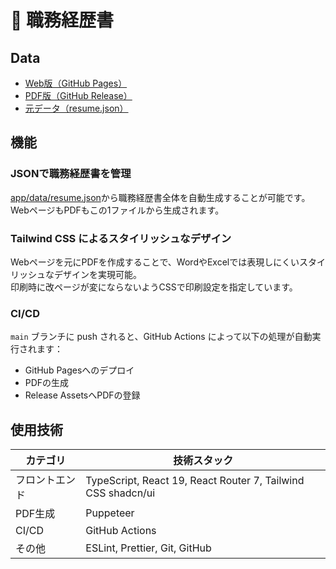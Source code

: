 # 📄 職務経歴書

## Data

- [Web版（GitHub Pages）](https://soags.github.io/resume/)
- [PDF版（GitHub Release）](https://github.com/soags/resume/releases/download/latest/resume.pdf)
- [元データ（resume.json）](https://github.com/soags/resume/blob/main/app/data/resume.json)

## 機能

### JSONで職務経歴書を管理

[app/data/resume.json](https://github.com/soags/resume/blob/main/app/data/resume.json)から職務経歴書全体を自動生成することが可能です。  
WebページもPDFもこの1ファイルから生成されます。

### Tailwind CSS によるスタイリッシュなデザイン

Webページを元にPDFを作成することで、WordやExcelでは表現しにくいスタイリッシュなデザインを実現可能。  
印刷時に改ページが変にならないようCSSで印刷設定を指定しています。

### CI/CD

`main` ブランチに push されると、GitHub Actions によって以下の処理が自動実行されます：

- GitHub Pagesへのデプロイ
- PDFの生成
- Release AssetsへPDFの登録

## 使用技術

| カテゴリ       | 技術スタック                                                 |
| -------------- | ------------------------------------------------------------ |
| フロントエンド | TypeScript, React 19, React Router 7, Tailwind CSS shadcn/ui |
| PDF生成        | Puppeteer                                                    |
| CI/CD          | GitHub Actions                                               |
| その他         | ESLint, Prettier, Git, GitHub                                |